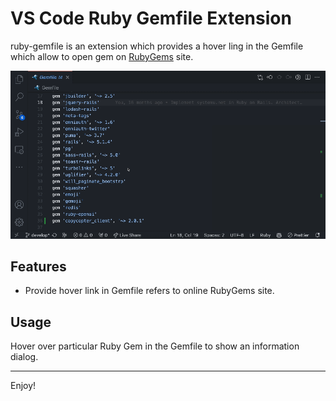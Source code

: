 # VS Code Ruby Gemfile Extension

ruby-gemfile is an extension which provides a hover ling in the Gemfile which allow to open gem on [RubyGems](https://rubygems.org/gems/) site.

![Screenshot](ruby-gemfile.gif)

## Features

* Provide hover link in Gemfile refers to online RubyGems site.

## Usage

Hover over particular Ruby Gem in the Gemfile to show an information dialog.

-----------------------------------------------------------------------------------------------------------

Enjoy!
